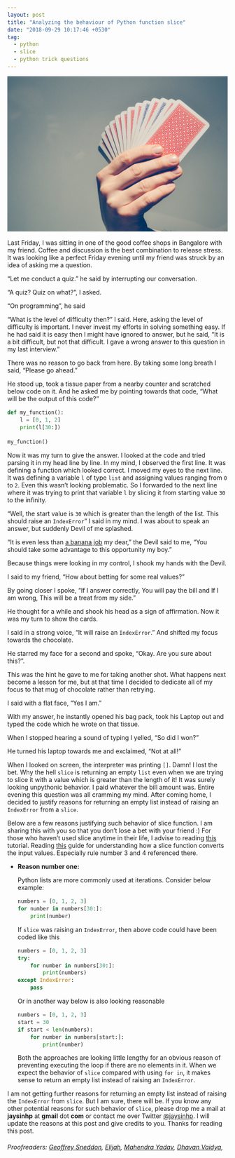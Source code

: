 ```yaml
---
layout: post
title: "Analyzing the behaviour of Python function slice"
date: "2018-09-29 10:17:46 +0530"
tag:
  - python
  - slice
  - python trick questions
---
```



![Title Image](/assets/images/python_slice_function/title_image.jpg)

Last Friday, I was sitting in one of the good coffee shops in Bangalore with my
friend. Coffee and discussion is the best combination to release stress. It was
looking like a perfect Friday evening until my friend was struck by an idea of
asking me a question.

“Let me conduct a quiz.” he said by interrupting our conversation.

“A quiz? Quiz on what?”, I asked.

“On programming”, he said

“What is the level of difficulty then?” I said. Here, asking the level of
difficulty is important. I never invest my efforts in solving something easy. If
he had said it is easy then I might have ignored to answer, but he said, “It is
a bit difficult, but not that difficult. I gave a wrong answer to this question
in my last interview.”

There was no reason to go back from here. By taking some long breath I said,
“Please go ahead.”

He stood up, took a tissue paper from a nearby counter and scratched below code
on it. And he asked me by pointing towards that code, “What will be the output
of this code?”

```python
def my_function():
    l = [0, 1, 2]
    print(l[30:])

my_function()
```

Now it was my turn to give the answer. I looked at the code and tried parsing it
in my head line by line. In my mind, I observed the first line. It was defining
a function which looked correct. I moved my eyes to the next line. It was
defining a variable `l` of type `list` and assigning values ranging from `0` to
`2`.  Even this wasn’t looking problematic. So I forwarded to the next line
where it was trying to print that variable `l` by slicing it from starting value
`30` to the infinity.

“Well, the start value is `30` which is greater than the length of the list.
This should raise an `IndexError`” I said in my mind. I was about to speak an
answer, but suddenly Devil of me splashed.

“It is even less than [a banana job][4] my dear,” the Devil said to me, “You
should take some advantage to this opportunity my boy.”

Because things were looking in my control, I shook my hands with the Devil.

I said to my friend, “How about betting for some real values?”

By going closer I spoke, “If I answer correctly, You will pay the bill and If I
am wrong, This will be a treat from my side.”

He thought for a while and shook his head as a sign of affirmation. Now it was
my turn to show the cards.

I said in a strong voice, “It will raise an `IndexError`.” And shifted my focus
towards the chocolate.

He starred my face for a second and spoke, “Okay. Are you sure about this?”.

This was the hint he gave to me for taking another shot. What happens next
become a lesson for me, but at that time I decided to dedicate all of my focus
to that mug of chocolate rather than retrying.

I said with a flat face, “Yes I am.”

With my answer, he instantly opened his bag pack, took his Laptop out and typed
the code which he wrote on that tissue.

When I stopped hearing a sound of typing I yelled, “So did I won?”

He turned his laptop towards me and exclaimed, “Not at all!”

When I looked on screen, the interpreter was printing `[]`. Damn! I lost the
bet.  Why the hell `slice` is returning an empty `list` even when we are trying
to slice it with a value which is greater than the length of it! It was surely
looking unpythonic behavior. I paid whatever the bill amount was. Entire evening
this question was all cramming my mind. After coming home, I decided to justify
reasons for returning an empty list instead of raising an `IndexError` from a
`slice`.

Below are a few reasons justifying such behavior of slice function. I am sharing
this with you so that you don’t lose a bet with your friend :) For those who
haven’t used slice anytime in their life, I advise to reading [this][1] tutorial.
Reading [this][2] guide for understanding how a slice function converts the
input values. Especially rule number 3 and 4 referenced there.



* **Reason number one:**

  Python lists are more commonly used at iterations. Consider below example:

  ```python
  numbers = [0, 1, 2, 3]
  for number in numbers[30:]:
      print(number)
  ```

  If `slice` was raising an `IndexError`, then above code could have been coded
  like this

  ```python
  numbers = [0, 1, 2, 3]
  try:
      for number in numbers[30:]:
          print(numbers)
  except IndexError:
      pass
  ```

  Or in another way below is also looking reasonable

  ```python
  numbers = [0, 1, 2, 3]
  start = 30
  if start < len(numbers):
      for number in numbers[start:]:
          print(number)
  ```

  Both the approaches are looking little lengthy for an obvious reason of
  preventing executing the loop if there are no elements in it. When we expect
  the behavior of `slice` compared with using `for in`, it makes sense to return
  an empty list instead of raising an `IndexError`.

I am not getting further reasons for returning an empty list instead of raising
the `IndexError` from `slice`. But I am sure, there will be. If you know any
other potential reasons for such behavior of `slice`, please drop me a mail at
**jaysinhp** at **gmail** dot **com** or contact me over Twitter [@jaysinhp][3].
I will update the reasons at this post and give credits to you. Thanks for
reading this post.


###### Proofreaders: [Geoffrey Sneddon](https://github.com/gsnedders), [Elijah](https://mailto:thyarmageddon@gmail.com), [Mahendra Yadav](mailto:mahendra.k12@gmail.com), [Dhavan Vaidya](http://codingquark.com/),

[1]: https://docs.python.org/3.7/tutorial/introduction.html#lists
[2]: https://docs.python.org/3.7/library/stdtypes.html#sequence-types-list-tuple-range
[3]: https://twitter.com/jaysinhp
[4]: http://catb.org/jargon/html/O/one-banana-problem.html
